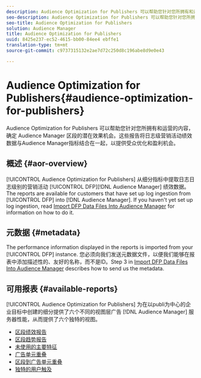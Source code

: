 ```yaml
---
description: Audience Optimization for Publishers 可以帮助您针对您所拥有和运营的内容，确定 Audience Manager 区段的潜在效果机会。这些报告将日志级营销活动绩效数据与Audience Manager指标结合在一起，以提供受众优化和盈利机会。
seo-description: Audience Optimization for Publishers 可以帮助您针对您所拥有和运营的内容，确定 Audience Manager 区段的潜在效果机会。这些报告将日志级营销活动绩效数据与Audience Manager指标结合在一起，以提供受众优化和盈利机会。
seo-title: Audience Optimization for Publishers
solution: Audience Manager
title: Audience Optimization for Publishers
uuid: 8425e237-ec52-4615-bb00-84ee4 ebffe1
translation-type: tm+mt
source-git-commit: c9737315132e2ae7d72c250d8c196abe8d9e0e43

---
```



# Audience Optimization for Publishers{#audience-optimization-for-publishers}

Audience Optimization for Publishers 可以帮助您针对您所拥有和运营的内容，确定 Audience Manager 区段的潜在效果机会。这些报告将日志级营销活动绩效数据与Audience Manager指标结合在一起，以提供受众优化和盈利机会。

## 概述 {#aor-overview}

[!UICONTROL Audience Optimization for Publishers] 从细分指标中提取日志日志级别的营销活动 [!UICONTROL DFP][!DNL Audience Manager] 绩效数据。The reports are available for customers that have set up log ingestion from [!UICONTROL DFP] into [!DNL Audience Manager]. If you haven&#39;t yet set up log ingestion, read [Import DFP Data Files Into Audience Manager](import-dfp.md) for information on how to do it.

## 元数据 {#metadata}

The performance information displayed in the reports is imported from your [!UICONTROL DFP] instance. 您必须向我们发送元数据文件，以便我们能够在报表中添加描述性的、友好的名称，而不是ID。Step 3 in [Import DFP Data Files Into Audience Manager](../../../reporting/audience-optimization-reports/aor-publishers/import-dfp.md) describes how to send us the metadata.

## 可用报表 {#available-reports}

[!UICONTROL Audience Optimization for Publishers] 为在以publi为中心的企业目标中创建的细分提供了六个不同的视图层广告 [!DNL Audience Manager] 服务器性能，从而提供了六个独特的视图。

+ [区段绩效报告](publisher-segment-performance.md)
+ [区段趋势报告](publisher-segment-trends.md)
+ [未使用的主要特征](publisher-top-unused-traits.md)
+ [广告单元重叠](publisher-ad-unit-overlap.md)
+ [区段到广告单元重叠](publisher-segment-ad-unit-overlap.md)
+ [独特的用户触及](publisher-unique-reach.md)
